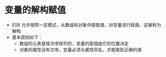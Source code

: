# 变量的解构赋值
- ES6 允许按照一定模式，从数组和对象中提取值，对变量进行赋值，这被称为解构
- 基本原则如下：
  - 数组的元素是按次序排列的，变量的取值由它的位置决定
  - 对象的属性没有次序，变量必须与属性同名，才能取到正确的值
